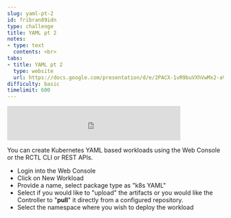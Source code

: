 ```yaml
---
slug: yaml-pt-2
id: fribran89idn
type: challenge
title: YAML pt 2
notes:
- type: text
  contents: <br>
tabs:
- title: YAML pt 2
  type: website
  url: https://docs.google.com/presentation/d/e/2PACX-1vR9buVXhVwMx2-aV6umACIFH5zCb_QTwIv9sFj_BZZgdeLJHvmuZ-vFniHgIYiCtw/embed?start=false&loop=false&delayms=3000
difficulty: basic
timelimit: 600
---
```


<iframe style="position: relative; height: 80px; width: 80%;" src="https://drive.google.com/file/d/1Db50Kgtu-nGvGu8eR1jXfnvWTQY-6o-N/preview" title="Mp3 player" frameborder="0" allow="accelerometer; autoplay; clipboard-write; encrypted-media; gyroscope; picture-in-picture" allowfullscreen></iframe>

You can create Kubernetes YAML based workloads using the Web Console or the RCTL CLI or REST APIs.

* Login into the Web Console
* Click on New Workload
* Provide a name, select package type as "k8s YAML"
* Select if you would like to "upload" the artifacts or you would like the Controller to "**pull**" it directly from a configured repository.
* Select the namespace where you wish to deploy the workload
